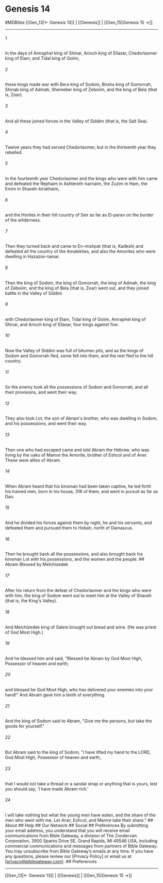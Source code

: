 # Genesis 14
#MDBible
[[Gen_13|← Genesis 13]] | [[Genesis]] | [[Gen_15|Genesis 15 →]]

***


###### 1 
In the days of Amraphel king of Shinar, Arioch king of Ellasar, Chedorlaomer king of Elam, and Tidal king of Goiim, 

###### 2 
these kings made war with Bera king of Sodom, Birsha king of Gomorrah, Shinab king of Admah, Shemeber king of Zeboiim, and the king of Bela (that is, Zoar). 

###### 3 
And all these joined forces in the Valley of Siddim (that is, the Salt Sea). 

###### 4 
Twelve years they had served Chedorlaomer, but in the thirteenth year they rebelled. 

###### 5 
In the fourteenth year Chedorlaomer and the kings who were with him came and defeated the Rephaim in Ashteroth-karnaim, the Zuzim in Ham, the Emim in Shaveh-kiriathaim, 

###### 6 
and the Horites in their hill country of Seir as far as El-paran on the border of the wilderness. 

###### 7 
Then they turned back and came to En-mishpat (that is, Kadesh) and defeated all the country of the Amalekites, and also the Amorites who were dwelling in Hazazon-tamar. 

###### 8 
Then the king of Sodom, the king of Gomorrah, the king of Admah, the king of Zeboiim, and the king of Bela (that is, Zoar) went out, and they joined battle in the Valley of Siddim 

###### 9 
with Chedorlaomer king of Elam, Tidal king of Goiim, Amraphel king of Shinar, and Arioch king of Ellasar, four kings against five. 

###### 10 
Now the Valley of Siddim was full of bitumen pits, and as the kings of Sodom and Gomorrah fled, some fell into them, and the rest fled to the hill country. 

###### 11 
So the enemy took all the possessions of Sodom and Gomorrah, and all their provisions, and went their way. 

###### 12 
They also took Lot, the son of Abram's brother, who was dwelling in Sodom, and his possessions, and went their way. 

###### 13 
Then one who had escaped came and told Abram the Hebrew, who was living by the oaks of Mamre the Amorite, brother of Eshcol and of Aner. These were allies of Abram. 

###### 14 
When Abram heard that his kinsman had been taken captive, he led forth his trained men, born in his house, 318 of them, and went in pursuit as far as Dan. 

###### 15 
And he divided his forces against them by night, he and his servants, and defeated them and pursued them to Hobah, north of Damascus. 

###### 16 
Then he brought back all the possessions, and also brought back his kinsman Lot with his possessions, and the women and the people. ## Abram Blessed by Melchizedek 

###### 17 
After his return from the defeat of Chedorlaomer and the kings who were with him, the king of Sodom went out to meet him at the Valley of Shaveh (that is, the King's Valley). 

###### 18 
And Melchizedek king of Salem brought out bread and wine. (He was priest of God Most High.) 

###### 19 
And he blessed him and said, "Blessed be Abram by God Most High, Possessor of heaven and earth; 

###### 20 
and blessed be God Most High, who has delivered your enemies into your hand!" And Abram gave him a tenth of everything. 

###### 21 
And the king of Sodom said to Abram, "Give me the persons, but take the goods for yourself." 

###### 22 
But Abram said to the king of Sodom, "I have lifted my hand to the LORD, God Most High, Possessor of heaven and earth, 

###### 23 
that I would not take a thread or a sandal strap or anything that is yours, lest you should say, 'I have made Abram rich.' 

###### 24 
I will take nothing but what the young men have eaten, and the share of the men who went with me. Let Aner, Eshcol, and Mamre take their share." ## About ## Help ## Our Network ## Social ## Preferences By submitting your email address, you understand that you will receive email communications from Bible Gateway, a division of The Zondervan Corporation, 3900 Sparks Drive SE, Grand Rapids, MI 49546 USA, including commercial communications and messages from partners of Bible Gateway. You may unsubscribe from Bible Gateway&rsquo;s emails at any time. If you have any questions, please review our [Privacy Policy] or email us at [privacy@biblegateway.com]. ## Preferences

***

[[Gen_13|← Genesis 13]] | [[Genesis]] | [[Gen_15|Genesis 15 →]]
